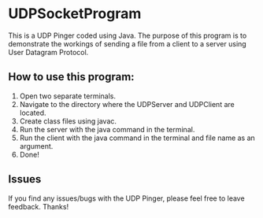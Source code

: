 # UDPSocketProgram

This is a UDP Pinger coded using Java. The purpose of this program is to demonstrate the workings of sending
a file from a client to a server using User Datagram Protocol.

## How to use this program:

1. Open two separate terminals.
2. Navigate to the directory where the UDPServer and UDPClient are located.
3. Create class files using javac.
4. Run the server with the java command in the terminal.
5. Run the client with the java command in the terminal and file name as an argument.
6. Done!

## Issues
If you find any issues/bugs with the UDP Pinger, please feel free to leave feedback. Thanks!
